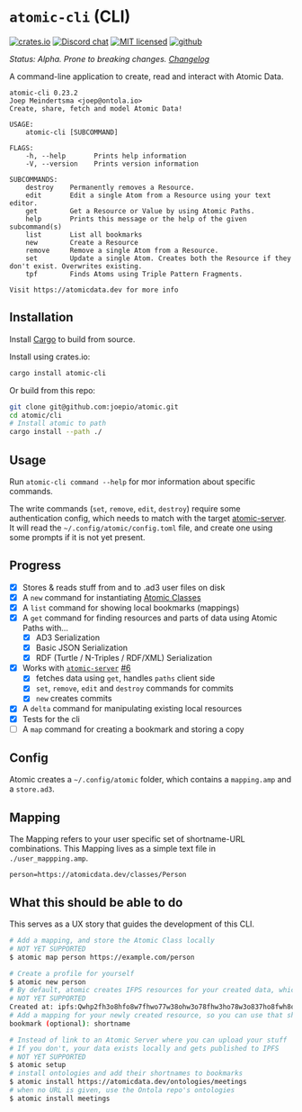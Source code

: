 # `atomic-cli` (CLI)

[![crates.io](https://meritbadge.herokuapp.com/atomic-cli)](https://crates.io/crates/atomic-cli)
[![Discord chat][discord-badge]][discord-url]
[![MIT licensed](https://img.shields.io/badge/license-MIT-blue.svg)](./LICENSE)
[![github](https://img.shields.io/github/stars/joepio/atomic?style=social)](https://github.com/joepio/aget_basetomic)

_Status: Alpha. Prone to breaking changes. [Changelog](https://github.com/joepio/atomic/blob/master/CHANGELOG.md)_

A command-line application to create, read and interact with Atomic Data.

```
atomic-cli 0.23.2
Joep Meindertsma <joep@ontola.io>
Create, share, fetch and model Atomic Data!

USAGE:
    atomic-cli [SUBCOMMAND]

FLAGS:
    -h, --help       Prints help information
    -V, --version    Prints version information

SUBCOMMANDS:
    destroy    Permanently removes a Resource.
    edit       Edit a single Atom from a Resource using your text editor.
    get        Get a Resource or Value by using Atomic Paths.
    help       Prints this message or the help of the given subcommand(s)
    list       List all bookmarks
    new        Create a Resource
    remove     Remove a single Atom from a Resource.
    set        Update a single Atom. Creates both the Resource if they don't exist. Overwrites existing.
    tpf        Finds Atoms using Triple Pattern Fragments.

Visit https://atomicdata.dev for more info
```

## Installation

Install [Cargo](https://doc.rust-lang.org/cargo/getting-started/installation.html) to build from source.

Install using crates.io:

```sh
cargo install atomic-cli
```

Or build from this repo:

```sh
git clone git@github.com:joepio/atomic.git
cd atomic/cli
# Install atomic to path
cargo install --path ./
```

## Usage

Run `atomic-cli command --help` for mor information about specific commands.

The write commands (`set`, `remove`, `edit`, `destroy`) require some authentication config, which needs to match with the target [atomic-server](https://crates.io/crates/atomic-server).
It will read the `~/.config/atomic/config.toml` file, and create one using some prompts if it is not yet present.

## Progress

- [x] Stores & reads stuff from and to .ad3 user files on disk
- [x] A `new` command for instantiating [Atomic Classes](https://docs.atomicdata.dev/schema/classes.html)
- [x] A `list` command for showing local bookmarks (mappings)
- [x] A `get` command for finding resources and parts of data using Atomic Paths with...
  - [x] AD3 Serialization
  - [x] Basic JSON Serialization
  - [x] RDF (Turtle / N-Triples / RDF/XML) Serialization
- [x] Works with [`atomic-server`](../server) [#6](https://github.com/joepio/atomic/issues/6)
  - [x] fetches data using `get`, handles `paths` client side
  - [x] `set`, `remove`, `edit` and `destroy` commands for commits
  - [x] `new` creates commits
- [x] A `delta` command for manipulating existing local resources
- [x] Tests for the cli
- [ ] A `map` command for creating a bookmark and storing a copy

## Config

Atomic creates a `~/.config/atomic` folder, which contains a `mapping.amp` and a `store.ad3`.

## Mapping

The Mapping refers to your user specific set of shortname-URL combinations.
This Mapping lives as a simple text file in `./user_mappping.amp`.

```
person=https://atomicdata.dev/classes/Person
```

## What this should be able to do

This serves as a UX story that guides the development of this CLI.

```sh
# Add a mapping, and store the Atomic Class locally
# NOT YET SUPPORTED
$ atomic map person https://example.com/person

# Create a profile for yourself
$ atomic new person
# By default, atomic creates IFPS resources for your created data, which are publicly stored
# NOT YET SUPPORTED
Created at: ipfs:Qwhp2fh3o8hfo8w7fhwo77w38ohw3o78fhw3ho78w3o837ho8fwh8o7fh37ho
# Add a mapping for your newly created resource, so you can use that shortname instead of the long IPFS url.
bookmark (optional): shortname

# Instead of link to an Atomic Server where you can upload your stuff
# If you don't, your data exists locally and gets published to IPFS
# NOT YET SUPPORTED
$ atomic setup
# install ontologies and add their shortnames to bookmarks
$ atomic install https://atomicdata.dev/ontologies/meetings
# when no URL is given, use the Ontola repo's ontologies
$ atomic install meetings
```

[discord-badge]: https://img.shields.io/discord/723588174747533393.svg?logo=discord
[discord-url]: https://discord.gg/a72Rv2P
